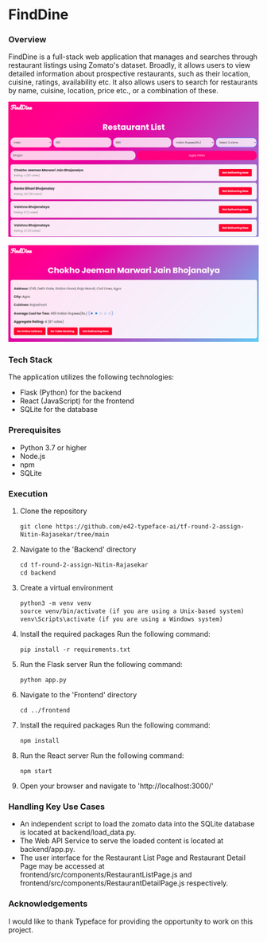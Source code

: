 
# FindDine

### Overview

FindDine is a full-stack web application that manages and searches through restaurant listings using Zomato's dataset. Broadly, it allows users to view detailed information about prospective restaurants, such as their location, cuisine, ratings, availability etc. It also allows users to search for restaurants by name, cuisine, location, price etc., or a combination of these.


![FindDine](images/List.png)

![FindDine](images/Details.png)


### Tech Stack

The application utilizes the following technologies:
- Flask (Python) for the backend
- React (JavaScript) for the frontend
- SQLite for the database


### Prerequisites

- Python 3.7 or higher
- Node.js
- npm
- SQLite


### Execution

1. Clone the repository
    ```
    git clone https://github.com/e42-typeface-ai/tf-round-2-assign-Nitin-Rajasekar/tree/main
    ````


2. Navigate to the 'Backend' directory

    ```
    cd tf-round-2-assign-Nitin-Rajasekar
    cd backend

    ```

3. Create a virtual environment

    ```
    python3 -m venv venv
    source venv/bin/activate (if you are using a Unix-based system)
    venv\Scripts\activate (if you are using a Windows system)
    ```

4. Install the required packages
    Run the following command:
    ```
    pip install -r requirements.txt
    ```
5. Run the Flask server
    Run the following command:
    ```
    python app.py
    ```
6. Navigate to the 'Frontend' directory
    ```
    cd ../frontend
    ```
7. Install the required packages
    Run the following command:
    ```
    npm install
    ```
8. Run the React server
    Run the following command:
    ```
    npm start
    ```
9. Open your browser and navigate to 'http://localhost:3000/'


### Handling Key Use Cases

- An independent script to load the zomato data into the SQLite database is located at backend/load_data.py. 
- The Web API Service to serve the loaded content is located at backend/app.py.
- The user interface for the Restaurant List Page and Restaurant Detail Page may be accessed at frontend/src/components/RestaurantListPage.js and frontend/src/components/RestaurantDetailPage.js respectively.

### Acknowledgements

I would like to thank Typeface for providing the opportunity to work on this project.






